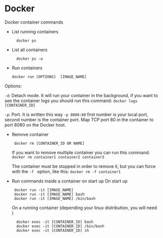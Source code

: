 # Docker

Docker container commands
- List running containers

	    docker ps
		 
- List all containers
		
	    docker ps -a

- Run containers 

	  docker run [OPTIONS]  [IMAGE_NAME]

Options:
  
   `-d`: Detach mode. It will run your container in the background, if you want to see the container logs you should run this command: `docker logs [CONTAINER_ID]`
   
   `-p`: Port. It is written this way `-p 8080:80` first number is your local port, second number is the container port. Map TCP port 80 in the container to port 8080 on the Docker host.
	    

 - Remove container

	    docker rm [CONTAINER_ID OR NAME]

	  If you want to remove multiple container you can run this command: `docker rm container1 container2 container3`

	  The container must be stopped in order to remove it, but you can force with the `-f ` option, like this: `docker rm -f container1`

- Run commands inside a container on start up
		On start up

       docker run -it [IMAGE_NAME] 		
       docker run -it [IMAGE_NAME] bash
       docker run -it [IMAGE_NAME] /bin/bash

	On a running container (depending your linux distribution, you will need )

	    docker exec -it [CONTAINER_ID] bash
	    docker exec -it [CONTAINER_ID] /bin/bash
	    docker exec -it [CONTAINER_ID] sh